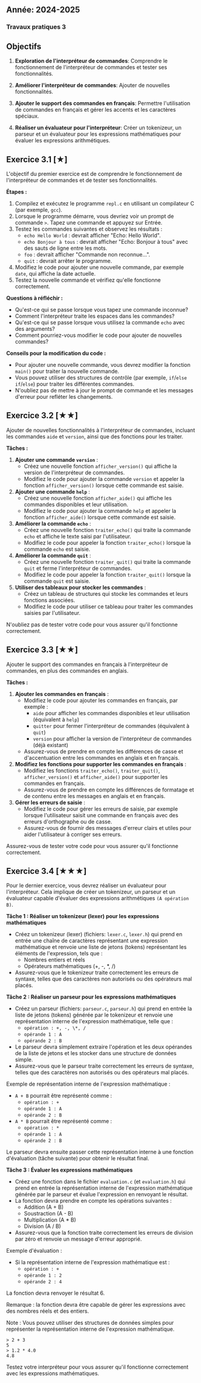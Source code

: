 Année: 2024-2025
----------------

### Travaux pratiques 3

## Objectifs

1. **Exploration de l'interpréteur de commandes**: Comprendre le fonctionnement de l'interpréteur de commandes et tester ses fonctionnalités.

2. **Améliorer l'interpréteur de commandes**: Ajouter de nouvelles fonctionnalités.

3. **Ajouter le support des commandes en français**: Permettre l'utilisation de commandes en français et gérer les accents et les caractères spéciaux.

4. **Réaliser un évaluateur pour l'interpréteur**: Créer un tokenizeur, un parseur et un évaluateur pour les expressions mathématiques pour évaluer les expressions arithmétiques.

## Exercice 3.1 [★]

L'objectif du premier exercice est de comprendre le fonctionnement de l'interpréteur de commandes et de tester ses fonctionnalités.

**Étapes :**

1. Compilez et exécutez le programme `repl.c` en utilisant un compilateur C (par exemple, `gcc`).
2. Lorsque le programme démarre, vous devriez voir un prompt de commande `>`. Tapez une commande et appuyez sur Entrée.
3. Testez les commandes suivantes et observez les résultats :
	* `echo Hello World` : devrait afficher "Echo: Hello World".
	* `echo Bonjour à tous` : devrait afficher "Echo: Bonjour à tous" avec des sauts de ligne entre les mots.
	* `foo` : devrait afficher "Commande non reconnue...".
	* `quit` : devrait arrêter le programme.
4. Modifiez le code pour ajouter une nouvelle commande, par exemple `date`, qui affiche la date actuelle.
5. Testez la nouvelle commande et vérifiez qu'elle fonctionne correctement.

**Questions à réfléchir :**

* Qu'est-ce qui se passe lorsque vous tapez une commande inconnue?
* Comment l'interpréteur traite les espaces dans les commandes?
* Qu'est-ce qui se passe lorsque vous utilisez la commande `echo` avec des arguments?
* Comment pourriez-vous modifier le code pour ajouter de nouvelles commandes?

**Conseils pour la modification du code :**

* Pour ajouter une nouvelle commande, vous devrez modifier la fonction `main()` pour traiter la nouvelle commande.
* Vous pouvez utiliser des structures de contrôle (par exemple, `if`/`else if`/`else`) pour traiter les différentes commandes.
* N'oubliez pas de mettre à jour le prompt de commande et les messages d'erreur pour refléter les changements.

## Exercice 3.2 [★★]

Ajouter de nouvelles fonctionnalités à l'interpréteur de commandes, incluant les commandes `aide` et `version`, ainsi que des fonctions pour les traiter.

**Tâches :**

1. **Ajouter une commande `version`** :
	* Créez une nouvelle fonction `afficher_version()` qui affiche la version de l'interpréteur de commandes.
	* Modifiez le code pour ajouter la commande `version` et appeler la fonction `afficher_version()` lorsque cette commande est saisie.
2. **Ajouter une commande `help`** :
	* Créez une nouvelle fonction `afficher_aide()` qui affiche les commandes disponibles et leur utilisation.
	* Modifiez le code pour ajouter la commande `help` et appeler la fonction `afficher_aide()` lorsque cette commande est saisie.
3. **Améliorer la commande `echo`** :
	* Créez une nouvelle fonction `traiter_echo()` qui traite la commande `echo` et affiche le texte saisi par l'utilisateur.
	* Modifiez le code pour appeler la fonction `traiter_echo()` lorsque la commande `echo` est saisie.
4. **Améliorer la commande `quit`** :
	* Créez une nouvelle fonction `traiter_quit()` qui traite la commande `quit` et ferme l'interpréteur de commandes.
	* Modifiez le code pour appeler la fonction `traiter_quit()` lorsque la commande `quit` est saisie.
5. **Utiliser des tableaux pour stocker les commandes** :
	* Créez un tableau de structures qui stocke les commandes et leurs fonctions associées.
	* Modifiez le code pour utiliser ce tableau pour traiter les commandes saisies par l'utilisateur.

N'oubliez pas de tester votre code pour vous assurer qu'il fonctionne correctement.

## Exercice 3.3 [★★]

Ajouter le support des commandes en français à l'interpréteur de commandes, en plus des commandes en anglais.

**Tâches :**

1. **Ajouter les commandes en français** :
	* Modifiez le code pour ajouter les commandes en français, par exemple :
		+ `aide` pour afficher les commandes disponibles et leur utilisation (équivalent à `help`)
		+ `quitter` pour fermer l'interpréteur de commandes (équivalent à `quit`)
		+ `version` pour afficher la version de l'interpréteur de commandes (déjà existant)
	* Assurez-vous de prendre en compte les différences de casse et d'accentuation entre les commandes en anglais et en français.
2. **Modifiez les fonctions pour supporter les commandes en français** :
	* Modifiez les fonctions `traiter_echo()`, `traiter_quit()`, `afficher_version()` et `afficher_aide()` pour supporter les commandes en français.
	* Assurez-vous de prendre en compte les différences de formatage et de contenu entre les messages en anglais et en français.
3. **Gérer les erreurs de saisie** :
	* Modifiez le code pour gérer les erreurs de saisie, par exemple lorsque l'utilisateur saisit une commande en français avec des erreurs d'orthographe ou de casse.
	* Assurez-vous de fournir des messages d'erreur clairs et utiles pour aider l'utilisateur à corriger ses erreurs.

Assurez-vous de tester votre code pour vous assurer qu'il fonctionne correctement.

## Exercice 3.4 [★★★]

Pour le dernier exercice, vous devrez réaliser un évaluateur pour l'interpréteur. Cela implique de créer un tokenizeur, un parseur et un évaluateur capable d'évaluer des expressions arithmétiques `(A opération B)`.

**Tâche 1 : Réaliser un tokenizeur (lexer) pour les expressions mathématiques**

*   Créez un tokenizeur (lexer) (fichiers: `lexer.c`, `lexer.h`) qui prend en entrée une chaîne de caractères représentant une expression mathématique et renvoie une liste de jetons (tokens) représentant les éléments de l'expression, tels que :
    *   Nombres entiers et réels
    *   Opérateurs mathématiques (+, -, \*, /)
*   Assurez-vous que le tokenizeur traite correctement les erreurs de syntaxe, telles que des caractères non autorisés ou des opérateurs mal placés.

**Tâche 2 : Réaliser un parseur pour les expressions mathématiques**

*   Créez un parseur (fichiers: `parseur.c`, `parseur.h`) qui prend en entrée la liste de jetons (tokens) générée par le tokenizeur et renvoie une représentation interne de l'expression mathématique, telle que :
    *   `opération : +, -, \*, /`
    *   `opérande 1 : A`
    *   `opérande 2 : B`
*   Le parseur devra simplement extraire l'opération et les deux opérandes de la liste de jetons et les stocker dans une structure de données simple.
*   Assurez-vous que le parseur traite correctement les erreurs de syntaxe, telles que des caractères non autorisés ou des opérateurs mal placés.

Exemple de représentation interne de l'expression mathématique :

*   `A + B` pourrait être représenté comme :
    *   `opération : +`
    *   `opérande 1 : A`
    *   `opérande 2 : B`
*   `A * B` pourrait être représenté comme :
    *   `opération : *`
    *   `opérande 1 : A`
    *   `opérande 2 : B`

Le parseur devra ensuite passer cette représentation interne à une fonction d'évaluation (tâche suivante) pour obtenir le résultat final.

**Tâche 3 : Évaluer les expressions mathématiques**

*   Créez une fonction dans le fichier `evaluation.c` (et `evaluation.h`) qui prend en entrée la représentation interne de l'expression mathématique générée par le parseur et évalue l'expression en renvoyant le résultat.
*   La fonction devra prendre en compte les opérations suivantes :
    *   Addition (A + B)
    *   Soustraction (A - B)
    *   Multiplication (A \* B)
    *   Division (A / B)
*   Assurez-vous que la fonction traite correctement les erreurs de division par zéro et renvoie un message d'erreur approprié.

Exemple d'évaluation :

*   Si la représentation interne de l'expression mathématique est :
    *   `opération : +`
    *   `opérande 1 : 2`
    *   `opérande 2 : 4`

La fonction devra renvoyer le résultat 6.

Remarque : la fonction devra être capable de gérer les expressions avec des nombres réels et des entiers.

Note : Vous pouvez utiliser des structures de données simples pour représenter la représentation interne de l'expression mathématique.

```
> 2 + 3
5
> 1.2 * 4.0
4.8
```

Testez votre interpréteur pour vous assurer qu'il fonctionne correctement avec les expressions mathématiques.
